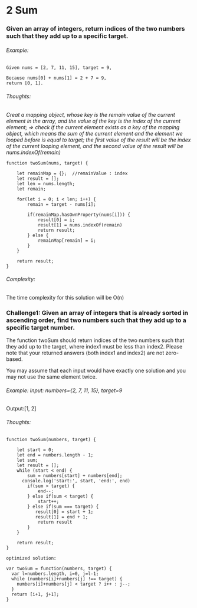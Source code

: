 # 2 Sum

### Given an array of integers, return indices of the two numbers such that they add up to a specific target.


###### Example:

```
Given nums = [2, 7, 11, 15], target = 9,

Because nums[0] + nums[1] = 2 + 7 = 9,
return [0, 1].
```

###### Thoughts:
*Creat a mapping object, whose key is the remain value of the current element in the array, and the value of the key is the index of the current element; => check if the current element exists as a key of the mapping object, which means the sum of the current element and the element we looped before is equal to target; the first value of the result will be the index of the current looping element, and the second value of the result will be nums.indexOf(remain)*

```
function twoSum(nums, target) {

	let remainMap = {};  //remainValue : index 
	let result = [];
	let len = nums.length;
	let remain;

	for(let i = 0; i < len; i++) {
		remain = target - nums[i];

		if(remainMap.hasOwnProperty(nums[i])) {
			result[0] = i;
			result[1] = nums.indexOf(remain)
			return result;
		} else {
			remainMap[remain] = i;
		}
	}

	return result;
}
```

###### Complexity:
The time complexity for this solution will be O(n)


### Challenge1: Given an array of integers that is already sorted in ascending order, find two numbers such that they add up to a specific target number.

The function twoSum should return indices of the two numbers such that they add up to the target, where index1 must be less than index2. Please note that your returned answers (both index1 and index2) are not zero-based.

You may assume that each input would have exactly one solution and you may not use the same element twice.

###### Example: Input: numbers={2, 7, 11, 15}, target=9
Output:[1, 2]

###### Thoughts: 

```
function twoSum(numbers, target) {

    let start = 0;
    let end = numbers.length - 1;
    let sum;
    let result = [];
    while (start < end) {
        sum = numbers[start] + numbers[end];
      console.log('start:', start, 'end:', end)
        if(sum > target) {
            end--;
        } else if(sum < target) {
            start++;
        } else if(sum === target) {
           result[0] = start + 1;
           result[1] = end + 1;
            return result
        }
    }
    
    return result;
}
```

```
optimized solution:

var twoSum = function(numbers, target) {
  var l=numbers.length, i=0, j=l-1;
  while (numbers[i]+numbers[j] !== target) {
    numbers[i]+numbers[j] < target ? i++ : j--;
  }
  return [i+1, j+1];
}
```




